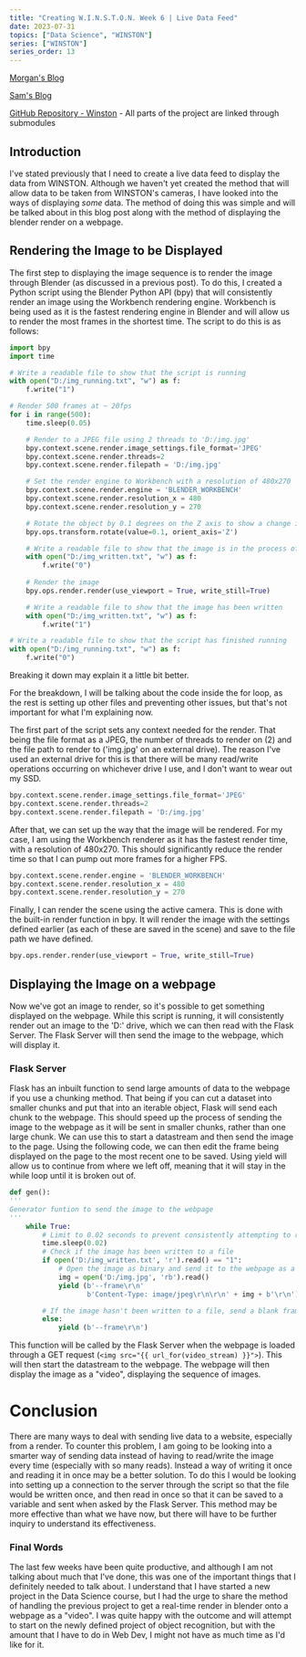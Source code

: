 ```yaml
---
title: "Creating W.I.N.S.T.O.N. Week 6 | Live Data Feed"
date: 2023-07-31
topics: ["Data Science", "WINSTON"]
series: ["WINSTON"]
series_order: 13
---
```


[Morgan's Blog](https://Morgan-Potter.github.io)

[Sam's Blog](https://samsidebotham.com)

[GitHub Repository - Winston](https://github.com/joush007/WINSTON) - All parts of the project are linked through submodules

## Introduction
I've stated previously that I need to create a live data feed to display the data from WINSTON. Although we haven't yet created the method that will allow data to be taken from WINSTON's cameras, I have looked into the ways of displaying *some* data. The method of doing this was simple and will be talked about in this blog post along with the method of displaying the blender render on a webpage.

## Rendering the Image to be Displayed
The first step to displaying the image sequence is to render the image through Blender (as discussed in a previous post). To do this, I created a Python script using the Blender Python API (bpy) that will consistently render an image using the Workbench rendering engine. Workbench is being used as it is the fastest rendering engine in Blender and will allow us to render the most frames in the shortest time. The script to do this is as follows:

```python
import bpy
import time

# Write a readable file to show that the script is running
with open("D:/img_running.txt", "w") as f:
    f.write("1")

# Render 500 frames at ~ 20fps
for i in range(500):
    time.sleep(0.05)

    # Render to a JPEG file using 2 threads to 'D:/img.jpg'
    bpy.context.scene.render.image_settings.file_format='JPEG'
    bpy.context.scene.render.threads=2
    bpy.context.scene.render.filepath = 'D:/img.jpg'

    # Set the render engine to Workbench with a resolution of 480x270
    bpy.context.scene.render.engine = 'BLENDER_WORKBENCH'
    bpy.context.scene.render.resolution_x = 480
    bpy.context.scene.render.resolution_y = 270

    # Rotate the object by 0.1 degrees on the Z axis to show a change in the object
    bpy.ops.transform.rotate(value=0.1, orient_axis='Z')

    # Write a readable file to show that the image is in the process of being written
    with open("D:/img_written.txt", "w") as f:
        f.write("0")
    
    # Render the image
    bpy.ops.render.render(use_viewport = True, write_still=True)

    # Write a readable file to show that the image has been written
    with open("D:/img_written.txt", "w") as f:
        f.write("1")

# Write a readable file to show that the script has finished running
with open("D:/img_running.txt", "w") as f:
    f.write("0")
```

Breaking it down may explain it a little bit better.

For the breakdown, I will be talking about the code inside the for loop, as the rest is setting up other files and preventing other issues, but that's not important for what I'm explaining now.

The first part of the script sets any context needed for the render. That being the file format as a JPEG, the number of threads to render on (2) and the file path to render to ('img.jpg' on an external drive). The reason I've used an external drive for this is that there will be many read/write operations occurring on whichever drive I use, and I don't want to wear out my SSD.

```python
bpy.context.scene.render.image_settings.file_format='JPEG'
bpy.context.scene.render.threads=2
bpy.context.scene.render.filepath = 'D:/img.jpg'
```

After that, we can set up the way that the image will be rendered. For my case, I am using the Workbench renderer as it has the fastest render time, with a resolution of 480x270. This should significantly reduce the render time so that I can pump out more frames for a higher FPS.

```python
bpy.context.scene.render.engine = 'BLENDER_WORKBENCH'
bpy.context.scene.render.resolution_x = 480
bpy.context.scene.render.resolution_y = 270
```

Finally, I can render the scene using the active camera. This is done with the built-in render function in bpy. It will render the image with the settings defined earlier (as each of these are saved in the scene) and save to the file path we have defined.

```python
bpy.ops.render.render(use_viewport = True, write_still=True)
```

## Displaying the Image on a webpage
Now we've got an image to render, so it's possible to get something displayed on the webpage. While this script is running, it will consistently render out an image to the 'D:' drive, which we can then read with the Flask Server. The Flask Server will then send the image to the webpage, which will display it.

### Flask Server
Flask has an inbuilt function to send large amounts of data to the webpage if you use a chunking method. That being if you can cut a dataset into smaller chunks and put that into an iterable object, Flask will send each chunk to the webpage. This should speed up the process of sending the image to the webpage as it will be sent in smaller chunks, rather than one large chunk. We can use this to start a datastream and then send the image to the page. Using the following code, we can then edit the frame being displayed on the page to the most recent one to be saved. Using yield will allow us to continue from where we left off, meaning that it will stay in the while loop until it is broken out of.

```python
def gen():
'''
Generator funtion to send the image to the webpage
'''
    while True:
        # Limit to 0.02 seconds to prevent consistently attempting to read data
        time.sleep(0.02)
        # Check if the image has been written to a file
        if open('D:/img_written.txt', 'r').read() == "1":
            # Open the image as binary and send it to the webpage as a new frame to overwrite the existing one
            img = open('D:/img.jpg', 'rb').read()
            yield (b'--frame\r\n'
                   b'Content-Type: image/jpeg\r\n\r\n' + img + b'\r\n')

        # If the image hasn't been written to a file, send a blank frame (Will not overwrite)
        else:
            yield (b'--frame\r\n')
```

This function will be called by the Flask Server when the webpage is loaded through a GET request (`<img src="{{ url_for(video_stream) }}">`). This will then start the datastream to the webpage. The webpage will then display the image as a "video", displaying the sequence of images.

# Conclusion
There are many ways to deal with sending live data to a website, especially from a render. To counter this problem, I am going to be looking into a smarter way of sending data instead of having to read/write the image every time (especially with so many reads). Instead a way of writing it once and reading it in once may be a better solution. To do this I would be looking into setting up a connection to the server through the script so that the file would be written once, and then read in once so that it can be saved to a variable and sent when asked by the Flask Server. This method may be more effective than what we have now, but there will have to be further inquiry to understand its effectiveness.

### Final Words
The last few weeks have been quite productive, and although I am not talking about much that I've done, this was one of the important things that I definitely needed to talk about. I understand that I have started a new project in the Data Science course, but I had the urge to share the method of handling the previous project to get a real-time render in blender onto a webpage as a "video". I was quite happy with the outcome and will attempt to start on the newly defined project of object recognition, but with the amount that I have to do in Web Dev, I might not have as much time as I'd like for it.